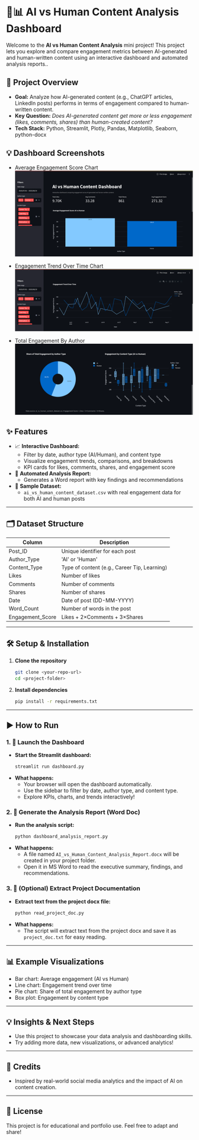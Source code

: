# 🤖📊 AI vs Human Content Analysis Dashboard

Welcome to the **AI vs Human Content Analysis** mini project! This project lets you explore and compare engagement metrics between AI-generated and human-written content using an interactive dashboard and automated analysis reports..



## 🚀 Project Overview

- **Goal:** Analyze how AI-generated content (e.g., ChatGPT articles, LinkedIn posts) performs in terms of engagement compared to human-written content.
- **Key Question:** _Does AI-generated content get more or less engagement (likes, comments, shares) than human-created content?_
- **Tech Stack:** Python, Streamlit, Plotly, Pandas, Matplotlib, Seaborn, python-docx



## 💡 Dashboard Screenshots


- Average Engagement Score Chart 
![Average Engagement Score Screen](images/average_engagement_score.png)

- Engagement Trend Over Time Chart
![Engagement Trend Over Time Chart](images/engagement_trend_over_time.png)

- Total Engagement By Author 
![Total Engagement By Author](images/total_engagement_by_author_type.png)



## ✨ Features

- 📈 **Interactive Dashboard:**
  - Filter by date, author type (AI/Human), and content type
  - Visualize engagement trends, comparisons, and breakdowns
  - KPI cards for likes, comments, shares, and engagement score
- 📑 **Automated Analysis Report:**
  - Generates a Word report with key findings and recommendations
- 📂 **Sample Dataset:**
  - `ai_vs_human_content_dataset.csv` with real engagement data for both AI and human posts

---

## 🗂️ Dataset Structure

| Column         | Description                                 |
|---------------|---------------------------------------------|
| Post_ID       | Unique identifier for each post              |
| Author_Type   | 'AI' or 'Human'                             |
| Content_Type  | Type of content (e.g., Career Tip, Learning)|
| Likes         | Number of likes                             |
| Comments      | Number of comments                          |
| Shares        | Number of shares                            |
| Date          | Date of post (DD-MM-YYYY)                   |
| Word_Count    | Number of words in the post                 |
| Engagement_Score | Likes + 2×Comments + 3×Shares           |

---

## 🛠️ Setup & Installation

1. **Clone the repository**
   ```bash
   git clone <your-repo-url>
   cd <project-folder>
   ```
2. **Install dependencies**
   ```bash
   pip install -r requirements.txt
   ```

---

## ▶️ How to Run

### 1. 🚦 Launch the Dashboard

- **Start the Streamlit dashboard:**
  ```bash
  streamlit run dashboard.py
  ```
- **What happens:**
  - Your browser will open the dashboard automatically.
  - Use the sidebar to filter by date, author type, and content type.
  - Explore KPIs, charts, and trends interactively!

### 2. 📝 Generate the Analysis Report (Word Doc)

- **Run the analysis script:**
  ```bash
  python dashboard_analysis_report.py
  ```
- **What happens:**
  - A file named `AI_vs_Human_Content_Analysis_Report.docx` will be created in your project folder.
  - Open it in MS Word to read the executive summary, findings, and recommendations.

### 3. 📄 (Optional) Extract Project Documentation

- **Extract text from the project docx file:**
  ```bash
  python read_project_doc.py
  ```
- **What happens:**
  - The script will extract text from the project docx and save it as `project_doc.txt` for easy reading.

---

## 📊 Example Visualizations

- Bar chart: Average engagement (AI vs Human)
- Line chart: Engagement trend over time
- Pie chart: Share of total engagement by author type
- Box plot: Engagement by content type

---

## 💡 Insights & Next Steps

- Use this project to showcase your data analysis and dashboarding skills.
- Try adding more data, new visualizations, or advanced analytics!

---

## 🙌 Credits

- Inspired by real-world social media analytics and the impact of AI on content creation.

---

## 📝 License

This project is for educational and portfolio use. Feel free to adapt and share!

